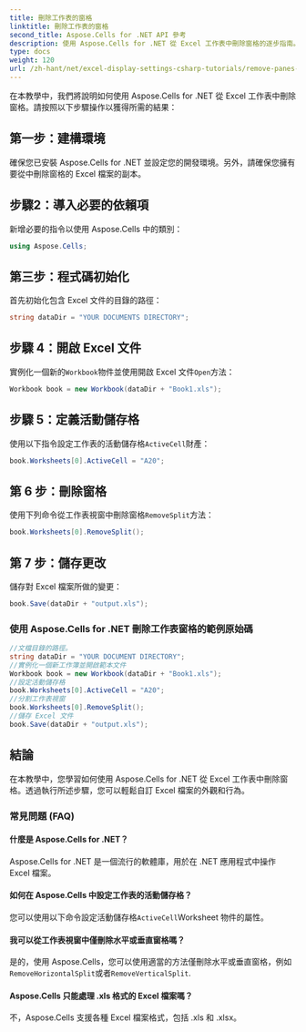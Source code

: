 ```yaml
---
title: 刪除工作表的窗格
linktitle: 刪除工作表的窗格
second_title: Aspose.Cells for .NET API 參考
description: 使用 Aspose.Cells for .NET 從 Excel 工作表中刪除窗格的逐步指南。
type: docs
weight: 120
url: /zh-hant/net/excel-display-settings-csharp-tutorials/remove-panes-of-worksheet/
---
```

在本教學中，我們將說明如何使用 Aspose.Cells for .NET 從 Excel 工作表中刪除窗格。請按照以下步驟操作以獲得所需的結果：

## 第一步：建構環境

確保您已安裝 Aspose.Cells for .NET 並設定您的開發環境。另外，請確保您擁有要從中刪除窗格的 Excel 檔案的副本。

## 步驟2：導入必要的依賴項

新增必要的指令以使用 Aspose.Cells 中的類別：

```csharp
using Aspose.Cells;
```

## 第三步：程式碼初始化

首先初始化包含 Excel 文件的目錄的路徑：

```csharp
string dataDir = "YOUR DOCUMENTS DIRECTORY";
```

## 步驟 4：開啟 Excel 文件

實例化一個新的`Workbook`物件並使用開啟 Excel 文件`Open`方法：

```csharp
Workbook book = new Workbook(dataDir + "Book1.xls");
```

## 步驟 5：定義活動儲存格

使用以下指令設定工作表的活動儲存格`ActiveCell`財產：

```csharp
book.Worksheets[0].ActiveCell = "A20";
```

## 第 6 步：刪除窗格

使用下列命令從工作表視窗中刪除窗格`RemoveSplit`方法：

```csharp
book.Worksheets[0].RemoveSplit();
```

## 第 7 步：儲存更改

儲存對 Excel 檔案所做的變更：

```csharp
book.Save(dataDir + "output.xls");
```

### 使用 Aspose.Cells for .NET 刪除工作表窗格的範例原始碼 
```csharp
//文檔目錄的路徑。
string dataDir = "YOUR DOCUMENT DIRECTORY";
//實例化一個新工作簿並開啟範本文件
Workbook book = new Workbook(dataDir + "Book1.xls");
//設定活動儲存格
book.Worksheets[0].ActiveCell = "A20";
//分割工作表視窗
book.Worksheets[0].RemoveSplit();
//儲存 Excel 文件
book.Save(dataDir + "output.xls");
```

## 結論

在本教學中，您學習如何使用 Aspose.Cells for .NET 從 Excel 工作表中刪除窗格。透過執行所述步驟，您可以輕鬆自訂 Excel 檔案的外觀和行為。

### 常見問題 (FAQ)

#### 什麼是 Aspose.Cells for .NET？

Aspose.Cells for .NET 是一個流行的軟體庫，用於在 .NET 應用程式中操作 Excel 檔案。

#### 如何在 Aspose.Cells 中設定工作表的活動儲存格？

您可以使用以下命令設定活動儲存格`ActiveCell`Worksheet 物件的屬性。

#### 我可以從工作表視窗中僅刪除水平或垂直窗格嗎？

是的，使用 Aspose.Cells，您可以使用適當的方法僅刪除水平或垂直窗格，例如`RemoveHorizontalSplit`或者`RemoveVerticalSplit`.

#### Aspose.Cells 只能處理 .xls 格式的 Excel 檔案嗎？

不，Aspose.Cells 支援各種 Excel 檔案格式，包括 .xls 和 .xlsx。
	